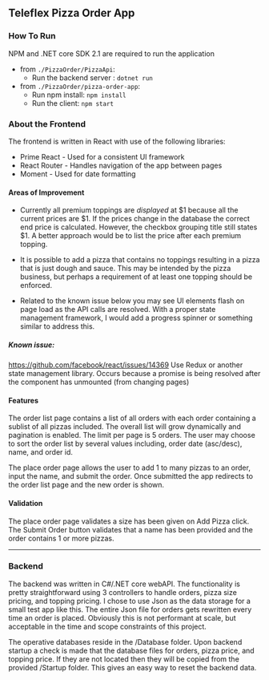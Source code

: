 ## Teleflex Pizza Order App

### How To Run

NPM and .NET core SDK 2.1 are required to run the application

-   from `./PizzaOrder/PizzaApi`:
    -   Run the backend server : `dotnet run`
-   from `./PizzaOrder/pizza-order-app`:
    -   Run npm install: `npm install`
    -   Run the client: `npm start`

### About the Frontend

The frontend is written in React with use of the following libraries:

-   Prime React - Used for a consistent UI framework
-   React Router - Handles navigation of the app between pages
-   Moment - Used for date formatting

#### Areas of Improvement

-   Currently all premium toppings are <i>displayed</i> at $1 because all the current prices are $1. If the prices change in the database the correct end price is calculated. However, the checkbox grouping title still states \$1. A better approach would be to list the price after each premium topping.

-   It is possible to add a pizza that contains no toppings resulting in a pizza that is just dough and sauce. This may be intended by the pizza business, but perhaps a requirement of at least one topping should be enforced.

-   Related to the known issue below you may see UI elements flash on page load as the API calls are resolved. With a proper state management framework, I would add a progress spinner or something similar to address this.

##### Known issue:

https://github.com/facebook/react/issues/14369
Use Redux or another state management library. Occurs because a promise is being resolved after the component has unmounted (from changing pages)

#### Features

The order list page contains a list of all orders with each order containing a sublist of all pizzas included. The overall list will grow dynamically and pagination is enabled. The limit per page is 5 orders. The user may choose to sort the order list by several values including, order date (asc/desc), name, and order id.

The place order page allows the user to add 1 to many pizzas to an order, input the name, and submit the order. Once submitted the app redirects to the order list page and the new order is shown.

#### Validation

The place order page validates a size has been given on Add Pizza click. The Submit Order button validates that a name has been provided and the order contains 1 or more pizzas.

---

### Backend

The backend was written in C#/.NET core webAPI. The functionality is pretty straightforward using 3 controllers to handle orders, pizza size pricing, and topping pricing. I chose to use Json as the data storage for a small test app like this. The entire Json file for orders gets rewritten every time an order is placed. Obviously this is not performant at scale, but acceptable in the time and scope constraints of this project.

The operative databases reside in the /Database folder. Upon backend startup a check is made that the database files for orders, pizza price, and topping price. If they are not located then they will be copied from the provided /Startup folder. This gives an easy way to reset the backend data.
